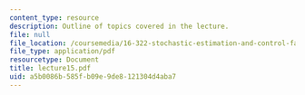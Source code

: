 ```yaml
---
content_type: resource
description: Outline of topics covered in the lecture.
file: null
file_location: /coursemedia/16-322-stochastic-estimation-and-control-fall-2004/a5b0086b585fb09e9de8121304d4aba7_lecture15.pdf
file_type: application/pdf
resourcetype: Document
title: lecture15.pdf
uid: a5b0086b-585f-b09e-9de8-121304d4aba7
---
```

